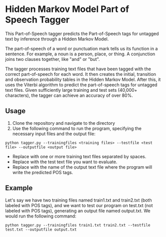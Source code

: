# Hidden Markov Model Part of Speech Tagger
This Part-of-Speech tagger predicts the Part-of-Speech tags for untagged text by inference through a Hidden Markov Model.

The part-of-speech of a word or punctuation mark tells us its function in a sentence. For example, a noun is a person, place, or thing. A conjunction joins two clauses together, like "and" or "but".

The tagger processes training text files that have been tagged with the correct part-of-speech for each word. It then creates the initial, transition and observation probability tables in the Hidden Markov Model. After this, it uses the Viterbi algorithm to predict the part-of-speech tags for untagged text files. Given sufficiently large training and test sets (40,000+ characters), the tagger can achieve an accuracy of over 80%.

## Usage

1. Clone the repository and navigate to the directory
2. Use the following command to run the program, specifying the necessary input files and the output file:

`python tagger.py --trainingfiles <training files> --testfile <test file> --outputfile <output file>`
- Replace <training files> with one or more training text files separated by spaces.
- Replace <test file> with the test text file you want to evaluate.
- Replace <output file> with the name of the output text file where the program will write the predicted POS tags.

## Example
Let's say we have two training files named train1.txt and train2.txt (both labeled with POS tags), and we want to test our program on test.txt (not labeled with POS tags), generating an output file named output.txt. We would run the following command:

`python tagger.py --trainingfiles train1.txt train2.txt --testfile test.txt --outputfile output.txt`


